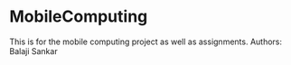 # MobileComputing
This is for the mobile computing project as well as assignments.
Authors:
Balaji Sankar
